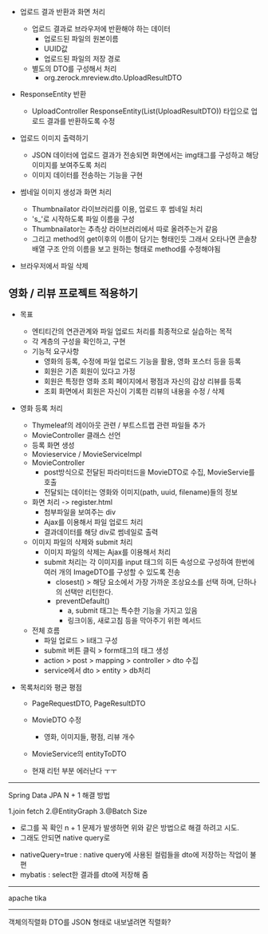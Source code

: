   - 업로드 결과 반환과 화면 처리
    * 업로드 결과로 브라우저에 반환해야 하는 데이터
      + 업로드된 파일의 원본이름
      + UUID값
      + 업로드된 파일의 저장 경로
    * 별도의 DTO를 구성해서 처리
      + org.zerock.mreview.dto.UploadResultDTO
  
  - ResponseEntity 반환
    * UploadController ResponseEntity(List(UploadResultDTO)) 타입으로 업로드 결과를 반환하도록 수정

  - 업로드 이미지 출력하기
    * JSON 데이터에 업로드 결과가 전송되면 화면에서는 img태그를 구성하고 해당 이미지를 보여주도록 처리
    * 이미지 데이터를 전송하는 기능을 구현

  - 썸네일 이미지 생성과 화면 처리
    * Thumbnailator 라이브러리를 이용, 업로드 후 썸네일 처리
    * 's_'로 시작하도록 파일 이름을 구성
    * Thumbnailator는 추측상 라이브러리에서 따로 올려주는거 같음 
    * 그리고 method의 get이후의 이름이 담기는 형태인듯 그래서 오타나면 콘솔창 배열 구조 안의 이름을 보고 원하는 형태로 method를 수정해야됨

  - 브라우저에서 파일 삭제

## 영화 / 리뷰 프로젝트 적용하기
  - 목표
    * 엔티티간의 연관관계와 파일 업로드 처리를 최종적으로 실습하는 목적
    * 각 계층의 구성을 확인하고, 구현
    * 기능적 요구사항
      + 영화의 등록, 수정에 파일 업로드 기능을 활용, 영화 포스터 등을 등록
      + 회원은 기존 회원이 있다고 가정
      + 회원은 특정한 영화 조회 페이지에서 평점과 자신의 감상 리뷰를 등록
      + 조회 화면에서 회원은 자신이 기록한 리뷰의 내용을 수정 / 삭제
    
  - 영화 등록 처리
    * Thymeleaf의 레이아웃 관련 / 부트스트랩 관련 파일들 추가
    * MovieController 클래스 선언
    * 등록 화면 생성
    * Movieservice / MovieServiceImpl
    * MovieController
      + post방식으로 전달된 파라미터드을 MovieDTO로 수집, MovieServie를 호출
      + 전달되는 데이터는 영화와 이미지(path, uuid, filename)들의 정보
    * 화면 처리 -> register.html
      + 첨부파일을 보여주는 div
      + Ajax를 이용해서 파일 업로드 처리
      + 결과데이터를 해당 div로 썸네일로 출력
    * 이미지 파일의 삭제와 submit 처리
      + 이미지 파일의 삭제는 Ajax를 이용해서 처리
      + submit 처리는 각 이미지를 input 태그의 히든 속성으로 구성하여 한번에 여러 개의 ImageDTO를 구성할 수 있도록 전송
        - closest() > 해당 요소에서 가장 가까운 조상요소를 선택 하며, 단하나의 선택만 리턴한다.
        - preventDefault() 
          * a, submit 태그는 특수한 기능을 가지고 있음
          * 링크이동, 새로고침 등을 막아주기 위한 메서드
    * 전체 흐름
      + 파일 업로드 > li태그 구성
      + submit 버튼 클릭 > form태그의 태그 생성
      + action > post > mapping > controller > dto 수집
      + service에서 dto > entity > db처리

  - 목록처리와 평균 평점
    * PageRequestDTO, PageResultDTO
    * MovieDTO 수정
      + 영화, 이미지들, 평점, 리뷰 개수
    * MovieService의 entityToDTO

    * 현재 리턴 부분 에러난다 ㅜㅜ

----------------------------

Spring Data JPA N + 1 해결 방법

1.join fetch
2.@EntityGraph
3.@Batch Size

  - 로그를 꼭 확인 n + 1 문제가 발생하면 위와 같은 방법으로 해결 하려고 시도.
  - 그래도 안되면 native query로
  * nativeQuery=true
    : native query에 사용된 컬럼들을 dto에 저장하는 작업이 불편
  * mybatis
    : select한 결과를 dto에 저장해 줌

---------------------

apache tika

----------------------

객체의직렬화
DTO를 JSON 형태로 내보낼려면 직렬화? 